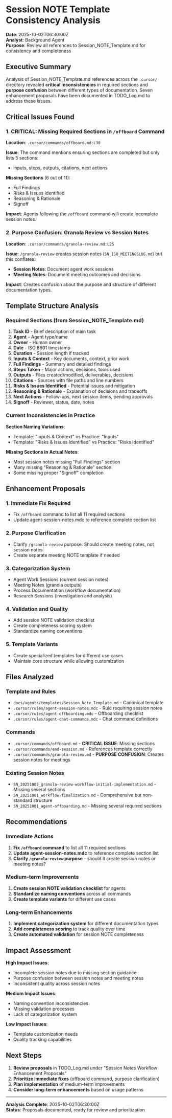 # Session NOTE Template Consistency Analysis

**Date**: 2025-10-02T06:30:00Z  
**Analyst**: Background Agent  
**Purpose**: Review all references to Session_NOTE_Template.md for consistency and completeness

## Executive Summary

Analysis of Session_NOTE_Template.md references across the `.cursor/` directory revealed **critical inconsistencies** in required sections and **purpose confusion** between different types of documentation. Seven enhancement proposals have been documented in TODO_Log.md to address these issues.

## Critical Issues Found

### 1. **CRITICAL**: Missing Required Sections in `/offboard` Command

**Location**: `.cursor/commands/offboard.md:L30`

**Issue**: The command mentions ensuring sections are completed but only lists 5 sections:

- inputs, steps, outputs, citations, next actions

**Missing Sections** (6 out of 11):

- Full Findings
- Risks & Issues Identified
- Reasoning & Rationale
- Signoff

**Impact**: Agents following the `/offboard` command will create incomplete session notes.

### 2. **Purpose Confusion**: Granola Review vs Session Notes

**Location**: `.cursor/commands/granola-review.md:L25`

**Issue**: `/granola-review` creates session notes (`SN_ISO_MEETINGSLUG.md`) but this conflates:

- **Session Notes**: Document agent work sessions
- **Meeting Notes**: Document meeting outcomes and decisions

**Impact**: Creates confusion about the purpose and structure of different documentation types.

## Template Structure Analysis

### Required Sections (from Session_NOTE_Template.md)

1. **Task ID** - Brief description of main task
2. **Agent** - Agent type/name
3. **Owner** - Human owner
4. **Date** - ISO 8601 timestamp
5. **Duration** - Session length if tracked
6. **Inputs & Context** - Key documents, context, prior work
7. **Full Findings** - Summary and detailed findings
8. **Steps Taken** - Major actions, decisions, tools used
9. **Outputs** - Files created/modified, deliverables, decisions
10. **Citations** - Sources with file paths and line numbers
11. **Risks & Issues Identified** - Potential issues and mitigation
12. **Reasoning & Rationale** - Explanation of decisions and tradeoffs
13. **Next Actions** - Follow-ups, next session items, pending approvals
14. **Signoff** - Reviewer, status, date, notes

### Current Inconsistencies in Practice

**Section Naming Variations**:

- Template: "Inputs & Context" vs Practice: "Inputs"
- Template: "Risks & Issues Identified" vs Practice: "Risks Identified"

**Missing Sections in Actual Notes**:

- Most session notes missing "Full Findings" section
- Many missing "Reasoning & Rationale" section
- Some missing proper "Signoff" completion

## Enhancement Proposals

### 1. **Immediate Fix Required**

- Fix `/offboard` command to list all 11 required sections
- Update agent-session-notes.mdc to reference complete section list

### 2. **Purpose Clarification**

- Clarify `/granola-review` purpose: Should create meeting notes, not session notes
- Create separate meeting NOTE template if needed

### 3. **Categorization System**

- Agent Work Sessions (current session notes)
- Meeting Notes (granola outputs)
- Process Documentation (workflow documentation)
- Research Sessions (investigation and analysis)

### 4. **Validation and Quality**

- Add session NOTE validation checklist
- Create completeness scoring system
- Standardize naming conventions

### 5. **Template Variants**

- Create specialized templates for different use cases
- Maintain core structure while allowing customization

## Files Analyzed

### Template and Rules

- `docs/agents/templates/Session_Note_Template.md` - Canonical template
- `.cursor/rules/agent-session-notes.mdc` - Rule requiring session notes
- `.cursor/rules/agent-offboarding.mdc` - Offboarding checklist
- `.cursor/rules/agent-chat-commands.mdc` - Chat command definitions

### Commands

- `.cursor/commands/offboard.md` - **CRITICAL ISSUE**: Missing sections
- `.cursor/commands/end-session.md` - References template correctly
- `.cursor/commands/granola-review.md` - **PURPOSE CONFUSION**: Creates session notes for meetings

### Existing Session Notes

- `SN_20251002_granola-review-workflow-initial-implementation.md` - Missing several sections
- `SN_20251001_workflow-finalization.md` - Comprehensive but non-standard structure
- `SN_20251001_agent-offboarding.md` - Missing several required sections

## Recommendations

### Immediate Actions

1. **Fix `/offboard` command** to list all 11 required sections
2. **Update agent-session-notes.mdc** to reference complete section list
3. **Clarify `/granola-review` purpose** - should it create session notes or meeting notes?

### Medium-term Improvements

1. **Create session NOTE validation checklist** for agents
2. **Standardize naming conventions** across all commands
3. **Create template variants** for different use cases

### Long-term Enhancements

1. **Implement categorization system** for different documentation types
2. **Add completeness scoring** to track quality over time
3. **Create automated validation** for session NOTE completeness

## Impact Assessment

**High Impact Issues**:

- Incomplete session notes due to missing section guidance
- Purpose confusion between session notes and meeting notes
- Inconsistent quality across session notes

**Medium Impact Issues**:

- Naming convention inconsistencies
- Missing validation processes
- Lack of categorization system

**Low Impact Issues**:

- Template customization needs
- Quality tracking capabilities

## Next Steps

1. **Review proposals** in TODO_Log.md under "Session Notes Workflow Enhancement Proposals"
2. **Prioritize immediate fixes** (offboard command, purpose clarification)
3. **Plan implementation** of medium-term improvements
4. **Consider long-term enhancements** based on usage patterns

---

**Analysis Complete**: 2025-10-02T06:30:00Z  
**Status**: Proposals documented, ready for review and prioritization

